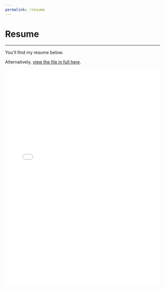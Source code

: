 ```yaml
---
permalink: /resume
---
```


# Resume
---

You'll find my resume below.

Alternatively, [view the file in full here](assets/alextobias_resume.pdf).

<embed src="/assets/alextobias_resume.pdf" width="100%" height="705px" type="application/pdf">

<!-- # Things I've done -->